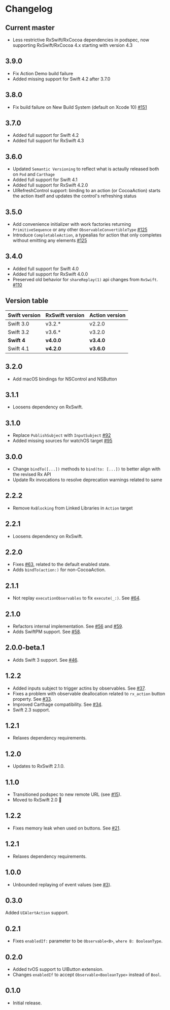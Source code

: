 Changelog
=========


Current master
--------------
- Less restrictive RxSwift/RxCocoa dependencies in podspec, now supporting RxSwift/RxCocoa 4.x starting with version 4.3

3.9.0
-----
- Fix Action Demo build failure
- Added missing support for Swift 4.2 after 3.7.0


3.8.0
-----

- Fix build failure on New Build System (default on Xcode 10) [#151](https://github.com/RxSwiftCommunity/Action/pull/151)

3.7.0
-----
- Added full support for Swift 4.2
- Added full support for RxSwift 4.3

3.6.0
-----
- Updated `Semantic Versioning` to reflect what is actaully released both on `Pod`  and `Carthage`
- Added full support for Swift 4.1
- Added full support for RxSwift 4.2.0
- UIRefreshControl support: binding to an action (or CocoaAction) starts the action itself and updates the control's refreshing status

3.5.0
-----

- Add convenience initializer with work factories returning `PrimitiveSequence` or any other `ObservableConvertibleType` [#125](https://github.com/RxSwiftCommunity/Action/pull/125)
- Introduce `CompletableAction`, a typealias for action that only completes without emitting any elements [#125](https://github.com/RxSwiftCommunity/Action/pull/125)

3.4.0
-----
- Added full support for Swift 4.0
- Added full support for RxSwift 4.0.0
- Preserved old behavior for `shareReplay(1)` api changes from `RxSwift`. [#110](https://github.com/RxSwiftCommunity/Action/pull/110)


Version table
-------------

| Swift version | RxSwift version | Action version |
| ------------- | --------------- | -------------- |
| Swift 3.0     | v3.2.*   	      | v2.2.0 		   |
| Swift 3.2     | v3.6.*   	      | v3.2.0 		   |
| **Swift 4**   | **v4.0.0**      | **v3.4.0**     |
| Swift 4.1    | **v4.2.0**      | **v3.6.0**     |

3.2.0
-----
- Add macOS bindings for NSControl and NSButton

3.1.1
-----

- Loosens dependency on RxSwift.

3.1.0
-----

- Replace `PublishSubject` with `InputSubject` [#92](https://github.com/RxSwiftCommunity/Action/pull/92)
- Added missing sources for watchOS target [#95](https://github.com/RxSwiftCommunity/Action/pull/95)

3.0.0
-----

- Change `bindTo([...])` methods to `bind(to: [...])` to better align with the revised Rx API
- Update Rx invocations to resolve deprecation warnings related to same

2.2.2
-----

- Remove `RxBlocking` from Linked Libraries in `Action` target

2.2.1
-----

- Loosens dependency on RxSwift.

2.2.0
-----

- Fixes [#63](https://github.com/RxSwiftCommunity/Action/issues/63), related to the default enabled state.
- Adds `bindTo(action:)` for non-CocoaAction.

2.1.1
-----

- Not replay `executionObservables` to fix `execute(_:)`. See [#64](https://github.com/RxSwiftCommunity/Action/pull/56).

2.1.0
-----

- Refactors internal implementation. See [#56](https://github.com/RxSwiftCommunity/Action/pull/56) and [#59](https://github.com/RxSwiftCommunity/Action/pull/59).
- Adds SwiftPM support. See [#58](https://github.com/RxSwiftCommunity/Action/pull/58).

2.0.0-beta.1
------------

- Adds Swift 3 support. See [#46](https://github.com/RxSwiftCommunity/Action/pull/46).

1.2.2
-----

- Added inputs subject to trigger actins by observables. See [#37](https://github.com/RxSwiftCommunity/Action/pull/37).
- Fixes a problem with observable deallocation related to `rx_action` button property. See [#33](https://github.com/RxSwiftCommunity/Action/pull/33).
- Improved Carthage compatibility. See [#34](https://github.com/RxSwiftCommunity/Action/pull/34).
- Swift 2.3 support.

1.2.1
-----

- Relaxes dependency requirements.

1.2.0
-----

- Updates to RxSwift 2.1.0.

1.1.0
-----

- Transitioned podspec to new remote URL (see [#15](https://github.com/RxSwiftCommunity/Action/issues/15)).
- Moved to RxSwift 2.0 🎉

1.2.2
-----

- Fixes memory leak when used on buttons. See [#21](https://github.com/RxSwiftCommunity/Action/issues/21).

1.2.1
-----

- Relaxes dependency requirements.

1.0.0
-----

- Unbounded replaying of event values (see [#3](https://github.com/ashfurrow/Action/issues/3)).

0.3.0
-----

Added `UIAlertAction` support.

0.2.1
-----

- Fixes `enabledIf:` parameter to be `Observable<B>`, `where B: BooleanType`.

0.2.0
-----

- Added tvOS support to UIButton extension.
- Changes `enabledIf` to accept `Observable<BooleanType>` instead of `Bool`.

0.1.0
-----

- Initial release.
